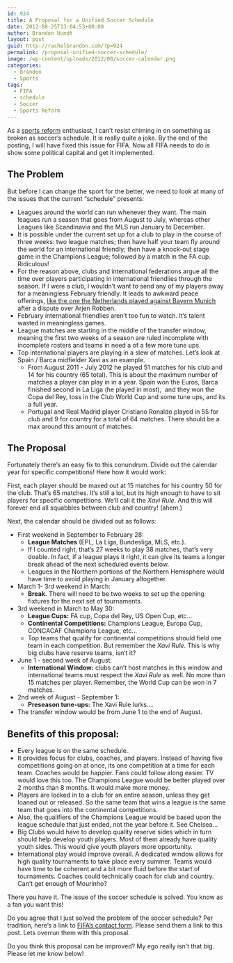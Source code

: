 ```yaml
---
id: 924
title: A Proposal for a Unified Soccer Schedule
date: 2012-08-25T13:04:53+00:00
author: Brandon Hundt
layout: post
guid: http://rachelbrandon.com/?p=924
permalink: /proposal-unified-soccer-schedule/
image: /wp-content/uploads/2012/08/soccer-calendar.png
categories:
  - Brandon
  - Sports
tags:
  - FIFA
  - schedule
  - Soccer
  - Sports Reform
---
```

As a <a href="http://rachelbrandon.com/tag/sports-reform/" rel="external">sports reform</a> enthusiast, I can’t resist chiming in on something as broken as soccer’s schedule. It is really quite a joke. By the end of the posting, I will have fixed this issue for FIFA. Now all FIFA needs to do is show some political capital and get it implemented.<!--more-->

## The Problem

But before I can change the sport for the better, we need to look at many of the issues that the current “schedule” presents:

  * Leagues around the world can run whenever they want. The main leagues run a season that goes from August to July, whereas other Leagues like Scandinavia and the MLS run January to December.
  * It is possible under the current set up for a club to play in the course of three weeks: two league matches; then have half your team fly around the world for an international friendly; then have a knock-out stage game in the Champions League; followed by a match in the FA cup. Ridiculous!
  * For the reason above, clubs and international federations argue all the time over players participating in international friendlies through the season. If I were a club, I wouldn’t want to send any of my players away for a meaningless February friendly. It leads to awkward peace offerings, <a href="http://sports.yahoo.com/blogs/soccer-dirty-tackle/arjen-robben-jeered-bayern-munich-fans-netherlands-friendly-045140833.html" rel="external">like the one the Netherlands played against Bayern Munich</a> after a dispute over Arjen Robben.
  * February international friendlies aren’t too fun to watch. It’s talent wasted in meaningless games.
  * League matches are starting in the middle of the transfer window, meaning the first two weeks of a season are ruled incomplete with incomplete rosters and teams in need a of a few more tune ups.
  * Top international players are playing in a slew of matches. Let’s look at Spain / Barca midfielder Xavi as an example.
      * From August 2011 - July 2012 he played 51 matches for his club and 14 for his country (65 total). This is about the maximum number of matches a player can play in in a year. Spain won the Euros, Barca finished second in La Liga (he played in most),  and they won the Copa del Rey, toss in the Club World Cup and some tune ups, and its a full year.
      * Portugal and Real Madrid player Cristiano Ronaldo played in 55 for club and 9 for country for a total of 64 matches. There should be a max around this amount of matches.

<h2 dir="ltr">
  The Proposal
</h2>

Fortunately there’s an easy fix to this conundrum. Divide out the calendar year for specific competitions! Here how it would work:

First, each player should be maxed out at 15 matches for his country 50 for the club. That’s 65 matches. It’s still a lot, but its high enough to have to sit players for specific competitions. We’ll call it the _Xavi Rule_. And this will forever end all squabbles between club and country! (ahem.)

Next, the calendar should be divided out as follows:

  * First weekend in September to February 28:
      * **League Matches** (EPL, La Liga, Bundesliga, MLS, etc.).
      * If I counted right, that’s 27 weeks to play 38 matches, that’s very doable. In fact, if a league plays it right, it can give its teams a longer break ahead of the next scheduled events below.
      * Leagues in the Northern portions of the Northern Hemisphere would have time to avoid playing in January altogether.
  * March 1- 3rd weekend in March:
      * **Break.** There will need to be two weeks to set up the opening fixtures for the next set of tournaments.
  * 3rd weekend in March to May 30:
      * **League Cups:** FA cup, Copa del Rey, US Open Cup, etc&#8230;
      * **Continental Competitions:** Champions League, Europa Cup, CONCACAF Champions League, etc&#8230;
      * Top teams that qualify for continental competitions should field one team in each competition. But remember the _Xavi Rule_. This is why big clubs have reserve teams, isn’t it?
  * June 1 - second week of August:
      * **International Window:** clubs can’t host matches in this window and international teams must respect the _Xavi Rule_ as well. No more than 15 matches per player. Remember, the World Cup can be won in 7 matches.
  * 2nd week of August - September 1:
      * **Preseason tune-ups:** The Xavi Rule lurks&#8230;.
  * The transfer window would be from June 1 to the end of August.

<h2 dir="ltr">
  Benefits of this proposal:
</h2>

  * Every league is on the same schedule.
  * It provides focus for clubs, coaches, and players. Instead of having five competitions going on at once, its one competition at a time for each team. Coaches would be happier. Fans could follow along easier. TV would love this too. The Champions League would be better played over 2 months than 8 months. It would make more money.
  * Players are locked in to a club for an entire season, unless they get loaned out or released. So the same team that wins a league is the same team that goes into the continental competitions.
  * Also, the qualifiers of the Champions League would be based upon the league schedule that just ended, not the year before it. See Chelsea&#8230;
  * Big Clubs would have to develop quality reserve sides which in turn should help develop youth players. Most of them already have quality youth sides. This would give youth players more opportunity.
  * International play would improve overall. A dedicated window allows for high quality tournaments to take place every summer. Teams would have time to be coherent and a bit more fluid before the start of tournaments. Coaches could technically coach for club and country. Can’t get enough of Mourinho?

There you have it. The issue of the soccer schedule is solved. You know as a fan you want this!

Do you agree that I just solved the problem of the soccer schedule? Per tradition, here’s a link to <a href="http://www.fifa.com/contact/form.html" rel="external">FIFA’s contact form</a>. Please send them a link to this post. Lets overrun them with this proposal.

Do you think this proposal can be improved? My ego really isn’t that big. Please let me know below!
